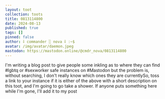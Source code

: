 ```yaml
---
layout: toot
collection: toots
title: 0813114800
date: 2024-08-13
published: true
tags: []
pinned: false
author: ⸸ commander ░ nova ⸸ :~$
avatar: /img/avatar/daemon.jpeg
mastodon: https://mastodon.online/@cmdr_nova/0813114800
---
```


I'm writing a blog post to give people some inkling as to where they can find #lgbtq or #sexworker safe instances on #Mastodon but the problem is, without searching, I don't really know which ones they are currentlySo, toss a link to your instance if it is either of the above with a short description on this toot, and I'm going to go take a shower. If anyone puts something here while I'm gone, I'll add it to my post
